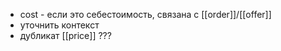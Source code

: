 - cost - если это себестоимость, связана с [[order]]/[[offer]]
- уточнить контекст
- дубликат [[price]] ???